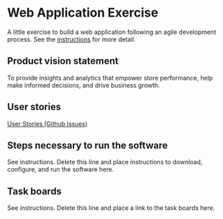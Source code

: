 # Web Application Exercise

A little exercise to build a web application following an agile development process. See the [instructions](instructions.md) for more detail.

## Product vision statement

To provide insights and analytics that empower store performance, help make informed decisions, and drive business growth.

## User stories

[User Stories (Github Issues)](https://github.com/software-students-fall2024/2-web-app-all-stars-v2/issues)

## Steps necessary to run the software

See instructions. Delete this line and place instructions to download, configure, and run the software here.

## Task boards

See instructions. Delete this line and place a link to the task boards here.
